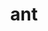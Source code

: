 ---
title: "ant"
layout: cache
categories: [package, develop-2024-01-28]
meta: {"versions": ["1.10.13"], "compilers": ["cce@=15.0.1", "gcc@=10.3.0", "gcc@=11.4.0", "gcc@=9.4.0", "oneapi@=2024.0.0"], "oss": ["rhel8", "sle_hpc15", "ubuntu20.04", "ubuntu22.04"], "platforms": ["linux"], "targets": ["neoverse_v1", "neoverse_v2", "ppc64le", "x86_64_v3", "x86_64_v4", "zen4"], "stacks": ["e4s", "e4s-cray-rhel", "e4s-cray-sles", "e4s-neoverse-v2", "e4s-neoverse_v1", "e4s-oneapi", "e4s-power", "root"], "num_specs": 7, "num_specs_by_stack": {"e4s-cray-rhel": 1, "root": 7, "e4s-cray-sles": 1, "e4s-neoverse_v1": 1, "e4s-power": 1, "e4s": 1, "e4s-neoverse-v2": 1, "e4s-oneapi": 1}}
spec_details: [{"hash": "ioiaovuqgkqdt5uhokp4gtor7bzgzu2e", "compiler": "cce@=15.0.1", "versions": ["1.10.13"], "os": "rhel8", "platform": "linux", "target": "zen4", "variants": ["build_system=generic"], "stacks": ["e4s-cray-rhel", "root"], "size": "-", "tarball": "https://binaries.spack.io/releases/develop-2024-01-28/build_cache/linux-rhel8-zen4/cce-15.0.1/ant-1.10.13/linux-rhel8-zen4-cce-15.0.1-ant-1.10.13-ioiaovuqgkqdt5uhokp4gtor7bzgzu2e.spack"}, {"hash": "3bb533rxs4fmx64bk25phbnmojhqrvbe", "compiler": "gcc@=10.3.0", "versions": ["1.10.13"], "os": "sle_hpc15", "platform": "linux", "target": "x86_64_v4", "variants": ["build_system=generic"], "stacks": ["e4s-cray-sles", "root"], "size": "-", "tarball": "https://binaries.spack.io/releases/develop-2024-01-28/build_cache/linux-sle_hpc15-x86_64_v4/gcc-10.3.0/ant-1.10.13/linux-sle_hpc15-x86_64_v4-gcc-10.3.0-ant-1.10.13-3bb533rxs4fmx64bk25phbnmojhqrvbe.spack"}, {"hash": "w5b7d66xpsjrzye2lipjjtshxcgo7vdd", "compiler": "gcc@=11.4.0", "versions": ["1.10.13"], "os": "ubuntu20.04", "platform": "linux", "target": "neoverse_v1", "variants": ["build_system=generic"], "stacks": ["e4s-neoverse_v1", "root"], "size": "-", "tarball": "https://binaries.spack.io/releases/develop-2024-01-28/build_cache/linux-ubuntu20.04-neoverse_v1/gcc-11.4.0/ant-1.10.13/linux-ubuntu20.04-neoverse_v1-gcc-11.4.0-ant-1.10.13-w5b7d66xpsjrzye2lipjjtshxcgo7vdd.spack"}, {"hash": "ltknxgsnp626h54riidzgtwv7iinvou4", "compiler": "gcc@=9.4.0", "versions": ["1.10.13"], "os": "ubuntu20.04", "platform": "linux", "target": "ppc64le", "variants": ["build_system=generic"], "stacks": ["root", "e4s-power"], "size": "-", "tarball": "https://binaries.spack.io/releases/develop-2024-01-28/build_cache/linux-ubuntu20.04-ppc64le/gcc-9.4.0/ant-1.10.13/linux-ubuntu20.04-ppc64le-gcc-9.4.0-ant-1.10.13-ltknxgsnp626h54riidzgtwv7iinvou4.spack"}, {"hash": "ug3isfgnq42fmaxrdag2vm64wrdvtfie", "compiler": "gcc@=11.4.0", "versions": ["1.10.13"], "os": "ubuntu20.04", "platform": "linux", "target": "x86_64_v3", "variants": ["build_system=generic"], "stacks": ["e4s", "root"], "size": "-", "tarball": "https://binaries.spack.io/releases/develop-2024-01-28/build_cache/linux-ubuntu20.04-x86_64_v3/gcc-11.4.0/ant-1.10.13/linux-ubuntu20.04-x86_64_v3-gcc-11.4.0-ant-1.10.13-ug3isfgnq42fmaxrdag2vm64wrdvtfie.spack"}, {"hash": "uktdyaoeybxyoq7kgforeqkn33xhpnmj", "compiler": "gcc@=11.4.0", "versions": ["1.10.13"], "os": "ubuntu22.04", "platform": "linux", "target": "neoverse_v2", "variants": ["build_system=generic"], "stacks": ["root", "e4s-neoverse-v2"], "size": "-", "tarball": "https://binaries.spack.io/releases/develop-2024-01-28/build_cache/linux-ubuntu22.04-neoverse_v2/gcc-11.4.0/ant-1.10.13/linux-ubuntu22.04-neoverse_v2-gcc-11.4.0-ant-1.10.13-uktdyaoeybxyoq7kgforeqkn33xhpnmj.spack"}, {"hash": "c5nxhs3d5amivtxmdqsiynp6mugvfzf3", "compiler": "oneapi@=2024.0.0", "versions": ["1.10.13"], "os": "ubuntu22.04", "platform": "linux", "target": "x86_64_v3", "variants": ["build_system=generic"], "stacks": ["root", "e4s-oneapi"], "size": "-", "tarball": "https://binaries.spack.io/releases/develop-2024-01-28/build_cache/linux-ubuntu22.04-x86_64_v3/oneapi-2024.0.0/ant-1.10.13/linux-ubuntu22.04-x86_64_v3-oneapi-2024.0.0-ant-1.10.13-c5nxhs3d5amivtxmdqsiynp6mugvfzf3.spack"}]
---